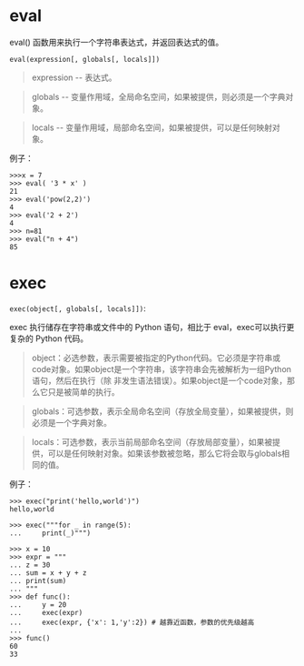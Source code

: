 # eval

eval() 函数用来执行一个字符串表达式，并返回表达式的值。

`eval(expression[, globals[, locals]])`

>expression -- 表达式。

>globals -- 变量作用域，全局命名空间，如果被提供，则必须是一个字典对象。

>locals -- 变量作用域，局部命名空间，如果被提供，可以是任何映射对象。

例子：

```
>>>x = 7
>>> eval( '3 * x' )
21
>>> eval('pow(2,2)')
4
>>> eval('2 + 2')
4
>>> n=81
>>> eval("n + 4")
85
```

# exec

`exec(object[, globals[, locals]])`:

exec 执行储存在字符串或文件中的 Python 语句，相比于 eval，exec可以执行更复杂的 Python 代码。

>object：必选参数，表示需要被指定的Python代码。它必须是字符串或code对象。如果object是一个字符串，该字符串会先被解析为一组Python语句，然后在执行（除
非发生语法错误）。如果object是一个code对象，那么它只是被简单的执行。

>globals：可选参数，表示全局命名空间（存放全局变量），如果被提供，则必须是一个字典对象。

>locals：可选参数，表示当前局部命名空间（存放局部变量），如果被提供，可以是任何映射对象。如果该参数被忽略，那么它将会取与globals相同的值。

例子：

```
>>> exec("print('hello,world')")
hello,world
```

```
>>> exec("""for _ in range(5):
...     print(_)""")
```
```
>>> x = 10
>>> expr = """
... z = 30
... sum = x + y + z
... print(sum)
... """
>>> def func():
...     y = 20
...     exec(expr)
...     exec(expr, {'x': 1,'y':2}) # 越靠近函数，参数的优先级越高
... 
>>> func()
60
33
```
